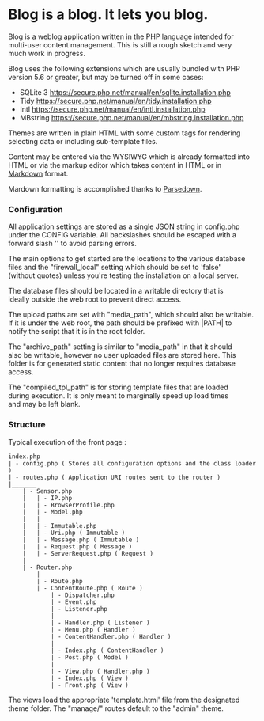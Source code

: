 # Blog is a blog. It lets you blog.

Blog is a weblog application written in the PHP language intended for  
multi-user content management. This is still a rough sketch and very  
much work in progress.

Blog uses the following extensions which are usually bundled with PHP  
version 5.6 or greater, but may be turned off in some cases:  

 - SQLite 3	https://secure.php.net/manual/en/sqlite.installation.php
 - Tidy		https://secure.php.net/manual/en/tidy.installation.php
 - Intl		https://secure.php.net/manual/en/intl.installation.php
 - MBstring	https://secure.php.net/manual/en/mbstring.installation.php

Themes are written in plain HTML with some custom tags for rendering  
selecting data or including sub-template files.

Content may be entered via the WYSIWYG which is already formatted into  
HTML or via the markup editor which takes content in HTML or in  
[Markdown](http://daringfireball.net/projects/markdown/) format.

Mardown formatting is accomplished thanks to 
[Parsedown](https://github.com/erusev/parsedown).

### Configuration

All application settings are stored as a single JSON string in config.php  
under the CONFIG variable. All backslashes should be escaped with a   
forward slash '\' to avoid parsing errors.

The main options to get started are the locations to the various database  
files and the "firewall_local" setting which should be set to 'false'  
(without quotes) unless you're testing the installation on a local server.  

The database files should be located in a writable directory that is  
ideally outside the web root to prevent direct access.

The upload paths are set with "media_path", which should also be writable.  
If it is under the web root, the path should be prefixed with |PATH| to  
notify the script that it is in the root folder.

The "archive_path" setting is similar to "media_path" in that it should  
also be writable, however no user uploaded files are stored here. This  
folder is for generated static content that no longer requires database  
access.

The "compiled_tpl_path" is for storing template files that are loaded  
during execution. It is only meant to marginally speed up load times  
and may be left blank.


### Structure 

Typical execution of the front page : 

    index.php
    | - config.php ( Stores all configuration options and the class loader )
    | - routes.php ( Application URI routes sent to the router )
    |_______
    	| - Sensor.php
    	|	| - IP.php
    	|	| - BrowserProfile.php
    	|	| - Model.php
    	|	| 
    	|	| - Immutable.php
    	|	| - Uri.php ( Immutable )
    	|	| - Message.php ( Immutable )
    	|	| - Request.php ( Message )
    	|	| - ServerRequest.php ( Request )
    	|
    	| - Router.php
    		|
    		| - Route.php
    		| - ContentRoute.php ( Route )
    			| - Dispatcher.php
    			| - Event.php
    			| - Listener.php
    			|
    			| - Handler.php ( Listener )
    			| - Menu.php ( Handler )
    			| - ContentHandler.php ( Handler )
    			| 
    			| - Index.php ( ContentHandler )
    			| - Post.php ( Model )
    			| 
    			| - View.php ( Handler.php )
    			| - Index.php ( View )
    			| - Front.php ( View )

The views load the appropriate 'template.html' file from the designated  
theme folder. The "manage/" routes default to the "admin" theme.

